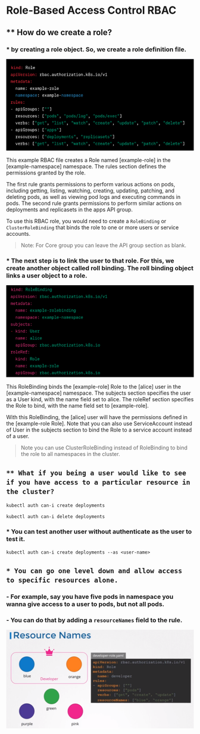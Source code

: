 #  Role-Based Access Control RBAC

## ** How do we create a role?
### * by creating a role object. So, we create a role definition file.
![alt text](./images/12.png)

This example RBAC file creates a Role named [example-role] in the [example-namespace] namespace. The rules section defines the permissions granted by the role.

The first rule grants permissions to perform various actions on pods, including getting, listing, watching, creating, updating, patching, and deleting pods, as well as viewing pod logs and executing commands in pods. The second rule grants permissions to perform similar actions on deployments and replicasets in the apps API group.

To use this RBAC role, you would need to create a `RoleBinding` or `ClusterRoleBinding` that binds the role to one or more users or service accounts.

> Note: For Core group you can leave the API group section as blank.

### * The next step is to link the user to that role. For this, we create another object called roll binding. The roll binding object links a user object to a role.
![alt text](./images/13.png)

This RoleBinding binds the [example-role] Role to the [alice] user in the [example-namespace] namespace. The subjects section specifies the user as a User kind, with the name field set to alice. The roleRef section specifies the Role to bind, with the name field set to [example-role].

With this RoleBinding, the [alice] user will have the permissions defined in the [example-role Role]. Note that you can also use ServiceAccount instead of User in the subjects section to bind the Role to a service account instead of a user.
> Note you can use ClusterRoleBinding instead of RoleBinding to bind the role to all namespaces in the cluster.

## `** What if you being a user would like to see if you have access to a particular resource in the cluster?`
```
kubectl auth can-i create deployments
```

```
kubectl auth can-i delete deployments
```
### * You can test another user without authenticate as the user to test it.
```
kubectl auth can-i create deployments --as <user-name>
```

## `* You can go one level down and allow access to specific resources alone.`
### - For example, say you have five pods in namespace you wanna give access to a user to pods, but not all pods.
### - You can do that by adding a `resourceNames` field to the rule.
![alt text](./images/15.png)
